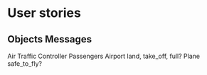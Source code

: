 # User stories

## Objects                   Messages

Air Traffic Controller
Passengers
Airport                     land, take_off, full?
Plane                       safe_to_fly?
